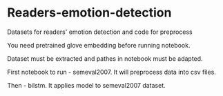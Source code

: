 <h1>Readers-emotion-detection</h1>
<p>Datasets for readers' emotion detection and code for preprocess</p>
<p>You need pretrained glove embedding before running notebook.</p>
<p>Dataset must be extracted and pathes in notebook must be adapted.</p>
<p>First notebook to run - semeval2007. It will preprocess data into csv files.</p>
<p>Then - bilstm. It applies model to semeval2007 dataset.</p>